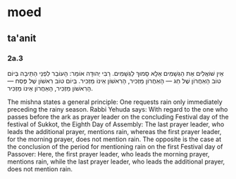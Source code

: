 # moed
## ta'anit
### 2a.3
אֵין שׁוֹאֲלִים אֶת הַגְּשָׁמִים אֶלָּא סָמוּךְ לַגְּשָׁמִים. רַבִּי יְהוּדָה אוֹמֵר: הָעוֹבֵר לִפְנֵי הַתֵּיבָה בְּיוֹם טוֹב הָאַחֲרוֹן שֶׁל חַג — הָאַחֲרוֹן מַזְכִּיר, הָרִאשׁוֹן אֵינוֹ מַזְכִּיר. בְּיוֹם טוֹב רִאשׁוֹן שֶׁל פֶּסַח — הָרִאשׁוֹן מַזְכִּיר, הָאַחֲרוֹן אֵינוֹ מַזְכִּיר.

The mishna states a general principle: One requests rain only immediately preceding the rainy season. Rabbi Yehuda says: With regard to the one who passes before the ark as prayer leader on the concluding Festival day of the festival of Sukkot, the Eighth Day of Assembly: The last prayer leader, who leads the additional prayer, mentions rain, whereas the first prayer leader, for the morning prayer, does not mention rain. The opposite is the case at the conclusion of the period for mentioning rain on the first Festival day of Passover: Here, the first prayer leader, who leads the morning prayer, mentions rain, while the last prayer leader, who leads the additional prayer, does not mention rain.